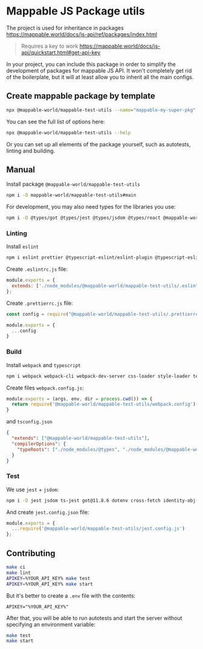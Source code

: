 # Mappable JS Package utils

The project is used for inheritance in packages https://mappable.world/docs/js-api/ref/packages/index.html

> Requires a key to work https://mappable.world/docs/js-api/quickstart.html#get-api-key

In your project, you can include this package in order to simplify
the development of packages for mappable JS API.
It won't completely get rid of the boilerplate,
but it will at least allow you to inherit all the main configs.

## Create mappable package by template

```sh
npx @mappable-world/mappable-test-utils --name="mappable-my-super-pkg"
```

You can see the full list of options here:

```sh
npx @mappable-world/mappable-test-utils --help
```

Or you can set up all elements of the package yourself, such as autotests, linting and building.

## Manual

Install package `@mappable-world/mappable-test-utils`

```sh
npm i -D mappable-world/mappable-test-utils#main
```

For development, you may also need types for the libraries you use:

```sh
npm i -D @types/got @types/jest @types/jsdom @types/react @mappable-world/mappable-types
```

### Linting

Install `eslint`

```sh
npm i eslint prettier @typescript-eslint/eslint-plugin @typescript-eslint/parser eslint-config-prettier eslint-plugin-prettier -D
```

Create `.eslintrc.js` file:

```js
module.exports = {
  extends: ['./node_modules/@mappable-world/mappable-test-utils/.eslintrc.js']
};
```

Create `.prettierrc.js` file:


```js
const config = require("@mappable-world/mappable-test-utils/.prettierrc.json");

module.exports = {
  ...config
}
```

### Build

Install `webpack` and `typescript`

```sh
npm i webpack webpack-cli webpack-dev-server css-loader style-loader terser-webpack-plugin ts-loader typescript -D
```

Create files `webpack.config.js`:

```js
module.exports = (args, env, dir = process.cwd()) => {
  return require('@mappable-world/mappable-test-utils/webpack.config')(args, env, dir);
}
```

and `tsconfig.json`

```json
{
  "extends": ["@mappable-world/mappable-test-utils"],
  "compilerOptions": {
    "typeRoots": ["./node_modules/@types", "./node_modules/@mappable-world"]
  }
}
```

### Test

We use `jest` + `jsdom`:

```sh
npm i -D jest jsdom ts-jest got@11.8.6 dotenv cross-fetch identity-obj-proxy
```

And create `jest.config.json` file:

```js
module.exports = {
  ...require('@mappable-world/mappable-test-utils/jest.config.js')
};
```

## Contributing

```sh
make ci
make lint
APIKEY=%YOUR_API_KEY% make test
APIKEY=%YOUR_API_KEY% make start
```

But it's better to create a `.env` file with the contents:

```env
APIKEY="%YOUR_API_KEY%"
```

After that, you will be able to run autotests and start the server
without specifying an environment variable:

```sh
make test
make start
```
